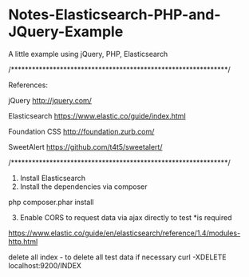 # Notes-Elasticsearch-PHP-and-JQuery-Example

A little example using jQuery, PHP, Elasticsearch

/**************************************************************/

References:

jQuery
http://jquery.com/

Elasticsearch
https://www.elastic.co/guide/index.html

Foundation CSS 
http://foundation.zurb.com/

SweetAlert
https://github.com/t4t5/sweetalert/

/**************************************************************/

1. Install Elasticsearch
2. Install the dependencies  via composer

php composer.phar install

3. Enable CORS to request data via ajax directly to test *is required

https://www.elastic.co/guide/en/elasticsearch/reference/1.4/modules-http.html


delete all index - to delete all test data if necessary
curl -XDELETE localhost:9200/INDEX

